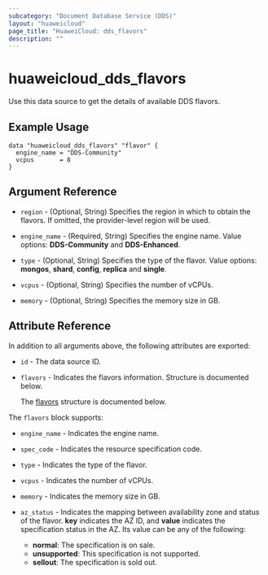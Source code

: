 ```yaml
---
subcategory: "Document Database Service (DDS)"
layout: "huaweicloud"
page_title: "HuaweiCloud: dds_flavors"
description: ""
---
```


# huaweicloud_dds_flavors

Use this data source to get the details of available DDS flavors.

## Example Usage

```hcl
data "huaweicloud_dds_flavors" "flavor" {
  engine_name = "DDS-Community"
  vcpus       = 8
}
```

## Argument Reference

* `region` - (Optional, String) Specifies the region in which to obtain the flavors. If omitted,
  the provider-level region will be used.

* `engine_name` - (Required, String) Specifies the engine name. Value options: **DDS-Community** and **DDS-Enhanced**.

* `type` - (Optional, String) Specifies the type of the flavor. Value options: **mongos**, **shard**, **config**,
  **replica** and **single**.

* `vcpus` - (Optional, String) Specifies the number of vCPUs.

* `memory` - (Optional, String) Specifies the memory size in GB.

## Attribute Reference

In addition to all arguments above, the following attributes are exported:

* `id` - The data source ID.

* `flavors` - Indicates the flavors information. Structure is documented below.

  The [flavors](#flavors_struct) structure is documented below.

<a name="flavors_struct"></a>
The `flavors` block supports:

* `engine_name` - Indicates the engine name.

* `spec_code` - Indicates the resource specification code.

* `type` - Indicates the type of the flavor.

* `vcpus` - Indicates the number of vCPUs.

* `memory` - Indicates the memory size in GB.

* `az_status` - Indicates the mapping between availability zone and status of the flavor. **key** indicates the AZ ID,
  and **value** indicates the specification status in the AZ. Its value can be any of the following:
  + **normal**: The specification is on sale.
  + **unsupported**: This specification is not supported.
  + **sellout**: The specification is sold out.
